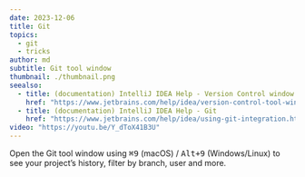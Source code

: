 ```yaml
---
date: 2023-12-06
title: Git
topics:
  - git
  - tricks
author: md
subtitle: Git tool window
thumbnail: ./thumbnail.png
seealso:
  - title: (documentation) IntelliJ IDEA Help - Version Control window
    href: "https://www.jetbrains.com/help/idea/version-control-tool-window.html"
  - title: (documentation) IntelliJ IDEA Help - Git
    href: "https://www.jetbrains.com/help/idea/using-git-integration.html"
video: "https://youtu.be/Y_dToX41B3U"
---
```


Open the Git tool window using <kbd>⌘9</kbd> (macOS) / <kbd>Alt+9</kbd> (Windows/Linux) to see your project’s history, filter by branch, user and more.
